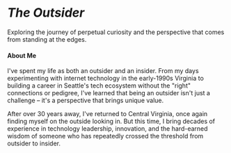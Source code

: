 
# _The Outsider_
Exploring the journey of perpetual curiosity and the perspective that comes from standing at the edges.

#### About Me
I've spent my life as both an outsider and an insider. From my days experimenting with internet technology in the early-1990s Virginia to building a career in Seattle's tech ecosystem without the "right" connections or pedigree, I've learned that being an outsider isn't just a challenge – it's a perspective that brings unique value.

After over 30 years away, I've returned to Central Virginia, once again finding myself on the outside looking in. But this time, I bring decades of experience in technology leadership, innovation, and the hard-earned wisdom of someone who has repeatedly crossed the threshold from outsider to insider.
